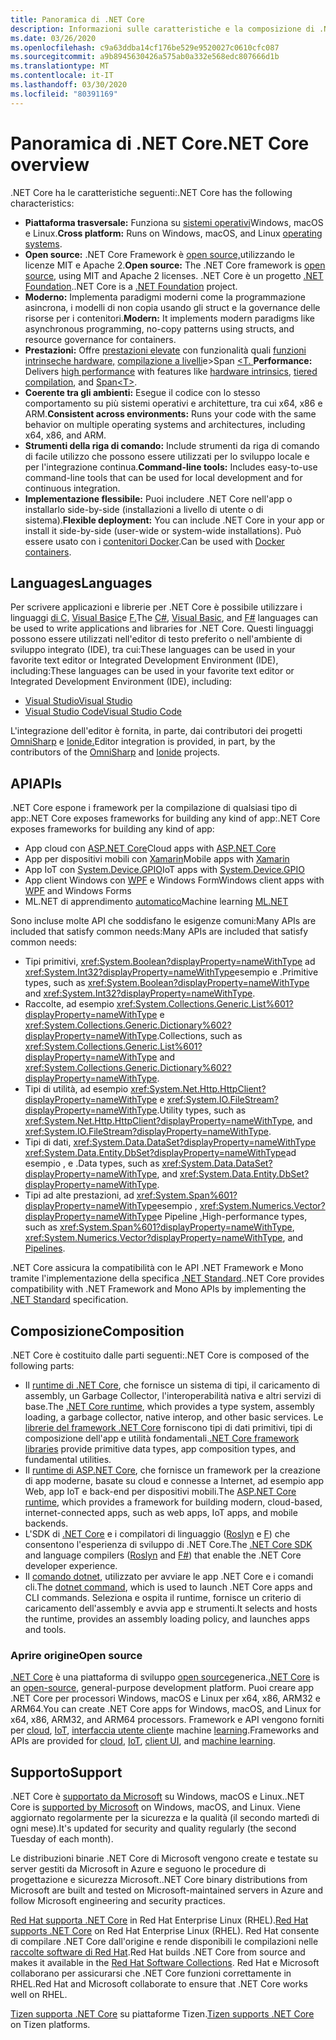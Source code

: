 ```yaml
---
title: Panoramica di .NET Core
description: Informazioni sulle caratteristiche e la composizione di .NET Core e confrontarle con altre implementazioni di .NET.
ms.date: 03/26/2020
ms.openlocfilehash: c9a63ddba14cf176be529e9520027c0610cfc087
ms.sourcegitcommit: a9b8945630426a575ab0a332e568edc807666d1b
ms.translationtype: MT
ms.contentlocale: it-IT
ms.lasthandoff: 03/30/2020
ms.locfileid: "80391169"
---
```

# <a name="net-core-overview"></a><span data-ttu-id="2541e-103">Panoramica di .NET Core</span><span class="sxs-lookup"><span data-stu-id="2541e-103">.NET Core overview</span></span>

<span data-ttu-id="2541e-104">.NET Core ha le caratteristiche seguenti:</span><span class="sxs-lookup"><span data-stu-id="2541e-104">.NET Core has the following characteristics:</span></span>

- <span data-ttu-id="2541e-105">**Piattaforma trasversale:** Funziona su [sistemi operativi](https://github.com/dotnet/core/blob/master/os-lifecycle-policy.md)Windows, macOS e Linux.</span><span class="sxs-lookup"><span data-stu-id="2541e-105">**Cross platform:** Runs on Windows, macOS, and Linux [operating systems](https://github.com/dotnet/core/blob/master/os-lifecycle-policy.md).</span></span>
- <span data-ttu-id="2541e-106">**Open source:** .NET Core Framework è [open source,](https://github.com/dotnet/core)utilizzando le licenze MIT e Apache 2.</span><span class="sxs-lookup"><span data-stu-id="2541e-106">**Open source:** The .NET Core framework is [open source](https://github.com/dotnet/core), using MIT and Apache 2 licenses.</span></span> <span data-ttu-id="2541e-107">.NET Core è un progetto [.NET Foundation](https://dotnetfoundation.org/).</span><span class="sxs-lookup"><span data-stu-id="2541e-107">.NET Core is a [.NET Foundation](https://dotnetfoundation.org/) project.</span></span>
- <span data-ttu-id="2541e-108">**Moderno:** Implementa paradigmi moderni come la programmazione asincrona, i modelli di non copia usando gli struct e la governance delle risorse per i contenitori.</span><span class="sxs-lookup"><span data-stu-id="2541e-108">**Modern:** It implements modern paradigms like asynchronous programming, no-copy patterns using structs, and resource governance for containers.</span></span>
- <span data-ttu-id="2541e-109">**Prestazioni:**  Offre [prestazioni elevate](https://devblogs.microsoft.com/dotnet/performance-improvements-in-net-core-3-0/) con funzionalità quali [funzioni intrinseche hardware,](https://devblogs.microsoft.com/dotnet/hardware-intrinsics-in-net-core/) [compilazione a livelli](https://github.com/dotnet/coreclr/blob/master/Documentation/design-docs/tiered-compilation.md)e>Span [\<T. ](../standard/memory-and-spans/index.md)</span><span class="sxs-lookup"><span data-stu-id="2541e-109">**Performance:**  Delivers [high performance](https://devblogs.microsoft.com/dotnet/performance-improvements-in-net-core-3-0/) with features like [hardware intrinsics](https://devblogs.microsoft.com/dotnet/hardware-intrinsics-in-net-core/), [tiered compilation](https://github.com/dotnet/coreclr/blob/master/Documentation/design-docs/tiered-compilation.md), and [Span\<T>](../standard/memory-and-spans/index.md).</span></span>
- <span data-ttu-id="2541e-110">**Coerente tra gli ambienti:** Esegue il codice con lo stesso comportamento su più sistemi operativi e architetture, tra cui x64, x86 e ARM.</span><span class="sxs-lookup"><span data-stu-id="2541e-110">**Consistent across environments:** Runs your code with the same behavior on multiple operating systems and architectures, including x64, x86, and ARM.</span></span>
- <span data-ttu-id="2541e-111">**Strumenti della riga di comando:**  Include strumenti da riga di comando di facile utilizzo che possono essere utilizzati per lo sviluppo locale e per l'integrazione continua.</span><span class="sxs-lookup"><span data-stu-id="2541e-111">**Command-line tools:**  Includes easy-to-use command-line tools that can be used for local development and for continuous integration.</span></span>
- <span data-ttu-id="2541e-112">**Implementazione flessibile:** Puoi includere .NET Core nell'app o installarlo side-by-side (installazioni a livello di utente o di sistema).</span><span class="sxs-lookup"><span data-stu-id="2541e-112">**Flexible deployment:** You can include .NET Core in your app or install it side-by-side (user-wide or system-wide installations).</span></span> <span data-ttu-id="2541e-113">Può essere usato con i [contenitori Docker](docker/introduction.md).</span><span class="sxs-lookup"><span data-stu-id="2541e-113">Can be used with [Docker containers](docker/introduction.md).</span></span>

## <a name="languages"></a><span data-ttu-id="2541e-114">Languages</span><span class="sxs-lookup"><span data-stu-id="2541e-114">Languages</span></span>

<span data-ttu-id="2541e-115">Per scrivere applicazioni e librerie per .NET Core è possibile utilizzare i linguaggi [di C,](../csharp/index.yml) [Visual Basic](../visual-basic/index.yml)e [F.](../fsharp/index.yml)</span><span class="sxs-lookup"><span data-stu-id="2541e-115">The [C#](../csharp/index.yml), [Visual Basic](../visual-basic/index.yml), and [F#](../fsharp/index.yml) languages can be used to write applications and libraries for .NET Core.</span></span> <span data-ttu-id="2541e-116">Questi linguaggi possono essere utilizzati nell'editor di testo preferito o nell'ambiente di sviluppo integrato (IDE), tra cui:These languages can be used in your favorite text editor or Integrated Development Environment (IDE), including:</span><span class="sxs-lookup"><span data-stu-id="2541e-116">These languages can be used in your favorite text editor or Integrated Development Environment (IDE), including:</span></span>

- [<span data-ttu-id="2541e-117">Visual Studio</span><span class="sxs-lookup"><span data-stu-id="2541e-117">Visual Studio</span></span>](https://visualstudio.microsoft.com/vs/?utm_medium=microsoft&utm_source=docs.microsoft.com&utm_campaign=inline+link)
- [<span data-ttu-id="2541e-118">Visual Studio Code</span><span class="sxs-lookup"><span data-stu-id="2541e-118">Visual Studio Code</span></span>](https://code.visualstudio.com/download)

<span data-ttu-id="2541e-119">L'integrazione dell'editor è fornita, in parte, dai contributori dei progetti [OmniSharp](https://www.omnisharp.net/) e [Ionide.](http://ionide.io)</span><span class="sxs-lookup"><span data-stu-id="2541e-119">Editor integration is provided, in part, by the contributors of the [OmniSharp](https://www.omnisharp.net/) and [Ionide](http://ionide.io) projects.</span></span>

## <a name="apis"></a><span data-ttu-id="2541e-120">API</span><span class="sxs-lookup"><span data-stu-id="2541e-120">APIs</span></span>

<span data-ttu-id="2541e-121">.NET Core espone i framework per la compilazione di qualsiasi tipo di app:.NET Core exposes frameworks for building any kind of app:</span><span class="sxs-lookup"><span data-stu-id="2541e-121">.NET Core exposes frameworks for building any kind of app:</span></span>

* <span data-ttu-id="2541e-122">App cloud con [ASP.NET Core](/aspnet/core/)</span><span class="sxs-lookup"><span data-stu-id="2541e-122">Cloud apps with [ASP.NET Core](/aspnet/core/)</span></span>
* <span data-ttu-id="2541e-123">App per dispositivi mobili con [Xamarin](/xamarin)</span><span class="sxs-lookup"><span data-stu-id="2541e-123">Mobile apps with [Xamarin](/xamarin)</span></span>
* <span data-ttu-id="2541e-124">App IoT con [System.Device.GPIO](https://docs.microsoft.com/archive/msdn-magazine/2019/august/net-core-cross-platform-iot-programming-with-net-core-3-0)</span><span class="sxs-lookup"><span data-stu-id="2541e-124">IoT apps with [System.Device.GPIO](https://docs.microsoft.com/archive/msdn-magazine/2019/august/net-core-cross-platform-iot-programming-with-net-core-3-0)</span></span>
* <span data-ttu-id="2541e-125">App client Windows con [WPF](../desktop-wpf/overview/index.md) e Windows Form</span><span class="sxs-lookup"><span data-stu-id="2541e-125">Windows client apps with [WPF](../desktop-wpf/overview/index.md) and Windows Forms</span></span>
* <span data-ttu-id="2541e-126">ML.NET di apprendimento [automatico](../machine-learning/index.yml)</span><span class="sxs-lookup"><span data-stu-id="2541e-126">Machine learning [ML.NET](../machine-learning/index.yml)</span></span>

<span data-ttu-id="2541e-127">Sono incluse molte API che soddisfano le esigenze comuni:Many APIs are included that satisfy common needs:</span><span class="sxs-lookup"><span data-stu-id="2541e-127">Many APIs are included that satisfy common needs:</span></span>

- <span data-ttu-id="2541e-128">Tipi primitivi, <xref:System.Boolean?displayProperty=nameWithType> ad <xref:System.Int32?displayProperty=nameWithType>esempio e .</span><span class="sxs-lookup"><span data-stu-id="2541e-128">Primitive types, such as <xref:System.Boolean?displayProperty=nameWithType> and <xref:System.Int32?displayProperty=nameWithType>.</span></span>
- <span data-ttu-id="2541e-129">Raccolte, ad esempio <xref:System.Collections.Generic.List%601?displayProperty=nameWithType> e <xref:System.Collections.Generic.Dictionary%602?displayProperty=nameWithType>.</span><span class="sxs-lookup"><span data-stu-id="2541e-129">Collections, such as <xref:System.Collections.Generic.List%601?displayProperty=nameWithType> and <xref:System.Collections.Generic.Dictionary%602?displayProperty=nameWithType>.</span></span>
- <span data-ttu-id="2541e-130">Tipi di utilità, ad esempio <xref:System.Net.Http.HttpClient?displayProperty=nameWithType> e <xref:System.IO.FileStream?displayProperty=nameWithType>.</span><span class="sxs-lookup"><span data-stu-id="2541e-130">Utility types, such as <xref:System.Net.Http.HttpClient?displayProperty=nameWithType>, and <xref:System.IO.FileStream?displayProperty=nameWithType>.</span></span>
- <span data-ttu-id="2541e-131">Tipi di dati, <xref:System.Data.DataSet?displayProperty=nameWithType> <xref:System.Data.Entity.DbSet?displayProperty=nameWithType>ad esempio , e .</span><span class="sxs-lookup"><span data-stu-id="2541e-131">Data types, such as <xref:System.Data.DataSet?displayProperty=nameWithType>, and <xref:System.Data.Entity.DbSet?displayProperty=nameWithType>.</span></span>
- <span data-ttu-id="2541e-132">Tipi ad alte prestazioni, ad <xref:System.Span%601?displayProperty=nameWithType>esempio , <xref:System.Numerics.Vector?displayProperty=nameWithType>e Pipeline [.](../standard/io/pipelines.md)</span><span class="sxs-lookup"><span data-stu-id="2541e-132">High-performance types, such as <xref:System.Span%601?displayProperty=nameWithType>, <xref:System.Numerics.Vector?displayProperty=nameWithType>, and [Pipelines](../standard/io/pipelines.md).</span></span>

<span data-ttu-id="2541e-133">.NET Core assicura la compatibilità con le API .NET Framework e Mono tramite l'implementazione della specifica [.NET Standard](../standard/net-standard.md).</span><span class="sxs-lookup"><span data-stu-id="2541e-133">.NET Core provides compatibility with .NET Framework and Mono APIs by implementing the [.NET Standard](../standard/net-standard.md) specification.</span></span>

## <a name="composition"></a><span data-ttu-id="2541e-134">Composizione</span><span class="sxs-lookup"><span data-stu-id="2541e-134">Composition</span></span>

<span data-ttu-id="2541e-135">.NET Core è costituito dalle parti seguenti:</span><span class="sxs-lookup"><span data-stu-id="2541e-135">.NET Core is composed of the following parts:</span></span>

- <span data-ttu-id="2541e-136">Il [runtime di .NET Core](https://github.com/dotnet/runtime/tree/master/src/coreclr), che fornisce un sistema di tipi, il caricamento di assembly, un Garbage Collector, l'interoperabilità nativa e altri servizi di base.</span><span class="sxs-lookup"><span data-stu-id="2541e-136">The [.NET Core runtime](https://github.com/dotnet/runtime/tree/master/src/coreclr), which provides a type system, assembly loading, a garbage collector, native interop, and other basic services.</span></span> <span data-ttu-id="2541e-137">Le [librerie del framework .NET Core](https://github.com/dotnet/runtime/tree/master/src/libraries) forniscono tipi di dati primitivi, tipi di composizione dell'app e utilità fondamentali.</span><span class="sxs-lookup"><span data-stu-id="2541e-137">[.NET Core framework libraries](https://github.com/dotnet/runtime/tree/master/src/libraries) provide primitive data types, app composition types, and fundamental utilities.</span></span>
- <span data-ttu-id="2541e-138">Il [runtime di ASP.NET Core](https://github.com/dotnet/aspnetcore), che fornisce un framework per la creazione di app moderne, basate su cloud e connesse a Internet, ad esempio app Web, app IoT e back-end per dispositivi mobili.</span><span class="sxs-lookup"><span data-stu-id="2541e-138">The [ASP.NET Core runtime](https://github.com/dotnet/aspnetcore), which provides a framework for building modern, cloud-based, internet-connected apps, such as web apps, IoT apps, and mobile backends.</span></span>
- <span data-ttu-id="2541e-139">L'SDK di [.NET Core](https://github.com/dotnet/sdk) e i compilatori di linguaggio ([Roslyn](https://github.com/dotnet/roslyn) e [F](https://github.com/microsoft/visualfsharp)) che consentono l'esperienza di sviluppo di .NET Core.</span><span class="sxs-lookup"><span data-stu-id="2541e-139">The [.NET Core SDK](https://github.com/dotnet/sdk) and language compilers ([Roslyn](https://github.com/dotnet/roslyn) and [F#](https://github.com/microsoft/visualfsharp)) that enable the .NET Core developer experience.</span></span>
- <span data-ttu-id="2541e-140">Il [comando dotnet](./tools/dotnet.md), utilizzato per avviare le app .NET Core e i comandi cli.</span><span class="sxs-lookup"><span data-stu-id="2541e-140">The [dotnet command](./tools/dotnet.md), which is used to launch .NET Core apps and CLI commands.</span></span> <span data-ttu-id="2541e-141">Seleziona e ospita il runtime, fornisce un criterio di caricamento dell'assembly e avvia app e strumenti.</span><span class="sxs-lookup"><span data-stu-id="2541e-141">It selects and hosts the runtime, provides an assembly loading policy, and launches apps and tools.</span></span>

### <a name="open-source"></a><span data-ttu-id="2541e-142">Aprire origine</span><span class="sxs-lookup"><span data-stu-id="2541e-142">Open source</span></span>

<span data-ttu-id="2541e-143">[.NET Core](about.md) è una piattaforma di sviluppo [open source](https://github.com/dotnet/runtime/blob/master/LICENSE.TXT)generica.</span><span class="sxs-lookup"><span data-stu-id="2541e-143">[.NET Core](about.md) is an [open-source](https://github.com/dotnet/runtime/blob/master/LICENSE.TXT), general-purpose development platform.</span></span> <span data-ttu-id="2541e-144">Puoi creare app .NET Core per processori Windows, macOS e Linux per x64, x86, ARM32 e ARM64.</span><span class="sxs-lookup"><span data-stu-id="2541e-144">You can create .NET Core apps for Windows, macOS, and Linux for x64, x86, ARM32, and ARM64 processors.</span></span> <span data-ttu-id="2541e-145">Framework e API vengono forniti per [cloud](/aspnet/core/), [IoT](https://docs.microsoft.com/archive/msdn-magazine/2019/august/net-core-cross-platform-iot-programming-with-net-core-3-0), [interfaccia utente client](../desktop-wpf/overview/index.md)e machine [learning](../machine-learning/index.yml).</span><span class="sxs-lookup"><span data-stu-id="2541e-145">Frameworks and APIs are provided for [cloud](/aspnet/core/), [IoT](https://docs.microsoft.com/archive/msdn-magazine/2019/august/net-core-cross-platform-iot-programming-with-net-core-3-0), [client UI](../desktop-wpf/overview/index.md), and [machine learning](../machine-learning/index.yml).</span></span>

## <a name="support"></a><span data-ttu-id="2541e-146">Supporto</span><span class="sxs-lookup"><span data-stu-id="2541e-146">Support</span></span>

<span data-ttu-id="2541e-147">.NET Core è [supportato da Microsoft](https://dotnet.microsoft.com/platform/support/policy) su Windows, macOS e Linux.</span><span class="sxs-lookup"><span data-stu-id="2541e-147">.NET Core is [supported by Microsoft](https://dotnet.microsoft.com/platform/support/policy) on Windows, macOS, and Linux.</span></span> <span data-ttu-id="2541e-148">Viene aggiornato regolarmente per la sicurezza e la qualità (il secondo martedì di ogni mese).</span><span class="sxs-lookup"><span data-stu-id="2541e-148">It's updated for security and quality regularly (the second Tuesday of each month).</span></span>

<span data-ttu-id="2541e-149">Le distribuzioni binarie .NET Core di Microsoft vengono create e testate su server gestiti da Microsoft in Azure e seguono le procedure di progettazione e sicurezza Microsoft.</span><span class="sxs-lookup"><span data-stu-id="2541e-149">.NET Core binary distributions from Microsoft are built and tested on Microsoft-maintained servers in Azure and follow Microsoft engineering and security practices.</span></span>

<span data-ttu-id="2541e-150">[Red Hat supporta .NET Core](http://redhatloves.net/) in Red Hat Enterprise Linux (RHEL).</span><span class="sxs-lookup"><span data-stu-id="2541e-150">[Red Hat supports .NET Core](http://redhatloves.net/) on Red Hat Enterprise Linux (RHEL).</span></span> <span data-ttu-id="2541e-151">Red Hat consente di compilare .NET Core dall'origine e rende disponibili le compilazioni nelle [raccolte software di Red Hat](https://developers.redhat.com/products/softwarecollections/overview/).</span><span class="sxs-lookup"><span data-stu-id="2541e-151">Red Hat builds .NET Core from source and makes it available in the [Red Hat Software Collections](https://developers.redhat.com/products/softwarecollections/overview/).</span></span> <span data-ttu-id="2541e-152">Red Hat e Microsoft collaborano per assicurarsi che .NET Core funzioni correttamente in RHEL.</span><span class="sxs-lookup"><span data-stu-id="2541e-152">Red Hat and Microsoft collaborate to ensure that .NET Core works well on RHEL.</span></span>

<span data-ttu-id="2541e-153">[Tizen supporta .NET Core](https://developer.tizen.org/development/training/.net-application) su piattaforme Tizen.</span><span class="sxs-lookup"><span data-stu-id="2541e-153">[Tizen supports .NET Core](https://developer.tizen.org/development/training/.net-application) on Tizen platforms.</span></span>
